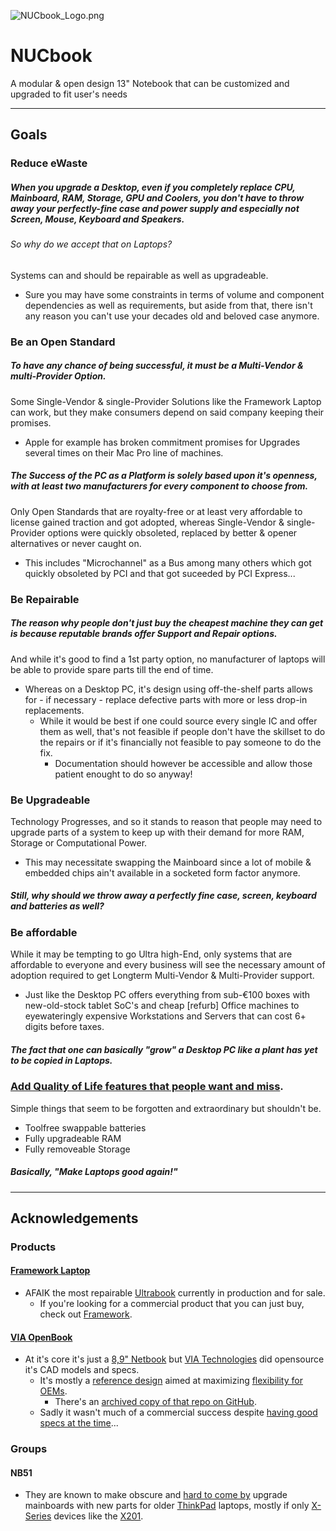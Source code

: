 ![NUCbook_Logo.png](./media/logo/NUCbook_Logo.png)
# NUCbook
A modular &amp; open design 13" Notebook that can be customized and upgraded to fit user's needs

---
## Goals

### Reduce eWaste
##### When you upgrade a Desktop, even if you completely replace CPU, Mainboard, RAM, Storage, GPU and Coolers, you don't have to throw away your perfectly-fine case and power supply and especially not Screen, Mouse, Keyboard and Speakers.
###### So why do we accept that on Laptops?
Systems can and should be repairable as well as upgradeable.
- Sure you may have some constraints in terms of volume and component dependencies as well as requirements, but aside from that, there isn't any reason you can't use your decades old and beloved case anymore.

###
### Be an Open Standard
##### To have any chance of being successful, it must be a Multi-Vendor & multi-Provider Option.
Some Single-Vendor & single-Provider Solutions like the Framework Laptop can work, but they make consumers depend on said company keeping their promises.
- Apple for example has broken commitment promises for Upgrades several times on their Mac Pro line of machines.
##### The Success of the PC as a Platform is solely based upon it's openness, with at least two manufacturers for every component to choose from.
Only Open Standards that are royalty-free or at least very affordable to license gained traction and got adopted, whereas Single-Vendor & single-Provider options were quickly obsoleted, replaced by better & opener alternatives or never caught on.
- This includes "Microchannel" as a Bus among many others which got  quickly obsoleted by PCI and that got suceeded by PCI Express...

###
### Be Repairable
##### The reason why people don't just buy the cheapest machine they can get is because reputable brands offer Support and Repair options.
And while it's good to find a 1st party option, no manufacturer of laptops will be able to provide spare parts till the end of time.
- Whereas on a Desktop PC, it's design using off-the-shelf parts allows for - if necessary - replace defective parts with more or less drop-in replacements.
  - While it would be best if one could source every single IC and offer them as well, that's not feasible if people don't have the skillset to do the repairs or if it's financially not feasible to pay someone to do the fix.
    - Documentation should however be accessible and allow those patient enought to do so anyway!

###
### Be Upgradeable
Technology Progresses, and so it stands to reason that people may need to upgrade parts of a system to keep up with their demand for more RAM, Storage or Computational Power.
- This may necessitate swapping the Mainboard since a lot of mobile & embedded chips ain't available in a socketed form factor anymore.
##### Still, why should we throw away a perfectly fine case, screen, keyboard and batteries as well?

###
### Be affordable
While it may be tempting to go Ultra high-End, only systems that are affordable to everyone and every business will see the necessary amount of adoption required to get Longterm Multi-Vendor & Multi-Provider support.
- Just like the Desktop PC offers everything from sub-€100 boxes with new-old-stock tablet SoC's and cheap [refurb] Office machines to eyewateringly expensive Workstations and Servers that can cost 6+ digits before taxes.
##### The fact that one can basically "grow" a Desktop PC like a plant has yet to be copied in Laptops.

###
### [Add Quality of Life features that people want and miss](./docs/FEATURES.md).
Simple things that seem to be forgotten and extraordinary but shouldn't be.
- Toolfree swappable batteries
- Fully upgradeable RAM
- Fully removeable Storage
##### Basically, "Make Laptops good again!"

---
## Acknowledgements

### Products
#### [Framework Laptop](https://en.wikipedia.org/wiki/Framework_Computer#Framework_Laptop_13)
- AFAIK the most repairable [Ultrabook](https://en.wikipedia.org/wiki/Ultrabook) currently in production and for sale.
  - If you're looking for a commercial product that you can just buy, check out [Framework](https://frame.work).
#### [VIA OpenBook](https://en.wikipedia.org/wiki/VIA_OpenBook)
- At it's core it's just a [8,9" Netbook](https://en.wikipedia.org/wiki/Netbook) but [VIA Technologies](https://en.wikipedia.org/wiki/VIA_Technologies) did opensource it's CAD models and specs.
  - It's mostly a [reference design](https://web.archive.org/web/20080529021814/http://www.via.com.tw/en/resources/pressroom/pressrelease.jsp?press_release_no=2347) aimed at maximizing [flexibility for OEMs](https://youtu.be/ZQxHyKbuYws?t=121).
    - There's an [archived copy of that repo on GitHub](https://github.com/ArchiveCrew/via-openbook).
  - Sadly it wasn't much of a commercial success despite  [having good specs at the time](https://youtu.be/ZQxHyKbuYws?t=28)...

### Groups
#### NB51
- They are known to make obscure and [hard to come by](https://www.reddit.com/r/thinkpad/comments/m2nh5q/where_to_buy_x201_nb51_mainboard/) upgrade mainboards with new parts for older [ThinkPad](https://en.wikipedia.org/wiki/ThinkPad) laptops, mostly if only [X-Series](https://en.wikipedia.org/wiki/ThinkPad_X_series) devices like the [X201](https://en.wikipedia.org/wiki/ThinkPad_X_series#X201,_X201i_and_X201s).
